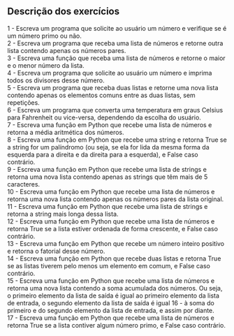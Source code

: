 ## Descrição dos exercícios
1 - Escreva um programa que solicite ao usuário um número e verifique se é um número primo ou não.  
2 - Escreva um programa que receba uma lista de números e retorne outra lista contendo apenas os números pares.  
3 - Escreva uma função que receba uma lista de números e retorne o maior e o menor número da lista.  
4 - Escreva um programa que solicite ao usuário um número e imprima todos os divisores desse número.  
5 - Escreva um programa que receba duas listas e retorne uma nova lista contendo apenas os elementos comuns entre as duas listas, sem repetições.  
6 - Escreva um programa que converta uma temperatura em graus Celsius para Fahrenheit ou vice-versa, dependendo da escolha do usuário.  
7 - Escreva uma função em Python que recebe uma lista de números e retorna a média aritmética dos números.  
8 - Escreva uma função em Python que recebe uma string e retorna True se a string for um palíndromo (ou seja, se ela for lida da mesma forma da esquerda para a direita e da direita para a esquerda), e False caso contrário.  
9 - Escreva uma função em Python que recebe uma lista de strings e retorna uma nova lista contendo apenas as strings que têm mais de 5 caracteres.  
10 - Escreva uma função em Python que recebe uma lista de números e retorna uma nova lista contendo apenas os números pares da lista original.  
11 - Escreva uma função em Python que recebe uma lista de strings e retorna a string mais longa dessa lista.  
12 - Escreva uma função em Python que recebe uma lista de números e retorna True se a lista estiver ordenada de forma crescente, e False caso contrário.  
13 - Escreva uma função em Python que recebe um número inteiro positivo e retorna o fatorial desse número.  
14 - Escreva uma função em Python que recebe duas listas e retorna True se as listas tiverem pelo menos um elemento em comum, e False caso contrário.  
15 - Escreva uma função em Python que recebe uma lista de números e retorna uma nova lista contendo a soma acumulada dos números. Ou seja, o primeiro elemento da lista de saída é igual ao primeiro elemento da lista de entrada, o segundo elemento da lista de saída é igual 16 - à soma do primeiro e do segundo elemento da lista de entrada, e assim por diante.  
17 - Escreva uma função em Python que recebe uma lista de números e retorna True se a lista contiver algum número primo, e False caso contrário.  
